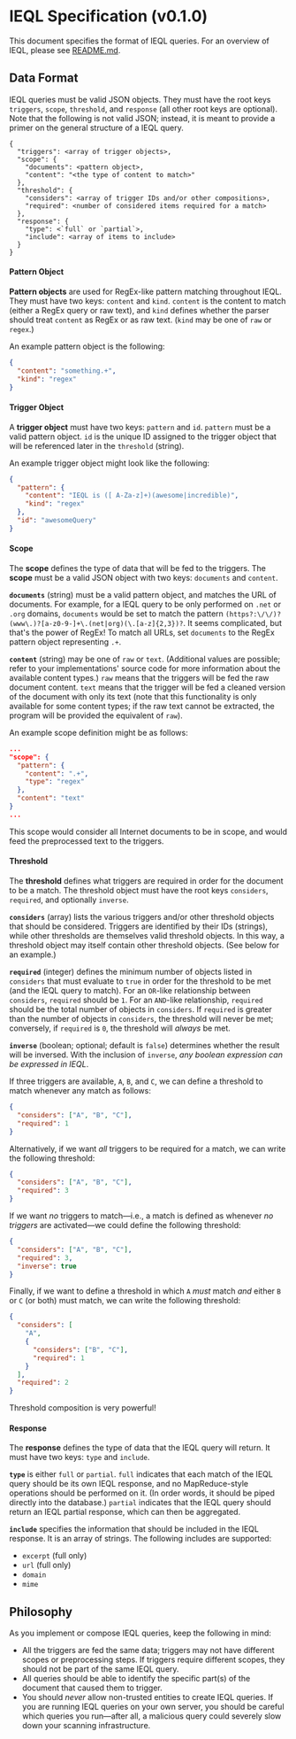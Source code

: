 # IEQL Specification (v0.1.0)

This document specifies the format of IEQL queries. For an overview of IEQL, please see [README.md](README.md).

## Data Format

IEQL queries must be valid JSON objects. They must have the root keys `triggers`, `scope`, `threshold`, and `response` (all other root keys are optional). Note that the following is not valid JSON; instead, it is meant to provide a primer on the general structure of a IEQL query.

```
{
  "triggers": <array of trigger objects>,
  "scope": {
    "documents": <pattern object>,
    "content": "<the type of content to match>"
  },
  "threshold": {
    "considers": <array of trigger IDs and/or other compositions>,
    "required": <number of considered items required for a match>
  },
  "response": {
    "type": <`full` or `partial`>,
    "include": <array of items to include>
  }
}
```
#### Pattern Object

**Pattern objects** are used for RegEx-like pattern matching throughout IEQL. They must have two keys: `content` and `kind`. `content` is the content to match (either a RegEx query or raw text), and `kind` defines whether the parser should treat `content` as RegEx or as raw text. (`kind` may be one of `raw` or `regex`.)

An example pattern object is the following:

```json
{
  "content": "something.+",
  "kind": "regex"
}
```

#### Trigger Object

A **trigger object** must have two keys: `pattern` and `id`. `pattern` must be a valid pattern object. `id` is the unique ID assigned to the trigger object that will be referenced later in the `threshold` (string).

An example trigger object might look like the following:

```json
{
  "pattern": {
    "content": "IEQL is ([ A-Za-z]+)(awesome|incredible)",
    "kind": "regex"
  },
  "id": "awesomeQuery"
}
```

#### Scope

The **scope** defines the type of data that will be fed to the triggers. The **scope** must be a valid JSON object with two keys: `documents` and `content`.

**`documents`** (string) must be a valid pattern object, and matches the URL of documents. For example, for a IEQL query to be only performed on `.net` or `.org` domains, `documents` would be set to match the pattern `(https?:\/\/)?(www\.)?[a-z0-9-]+\.(net|org)(\.[a-z]{2,3})?`. It seems complicated, but that's the power of RegEx! To match all URLs, set `documents` to the RegEx pattern object representing `.+`.

**`content`** (string) may be one of `raw` or `text`. (Additional values are possible; refer to your implementations' source code for more information about the available content types.) `raw` means that the triggers will be fed the raw document content. `text` means that the trigger will be fed a cleaned version of the document with only its text (note that this functionality is only available for some content types; if the raw text cannot be extracted, the program will be provided the equivalent of `raw`).

An example scope definition might be as follows:

```json
...
"scope": {
  "pattern": {
    "content": ".+",
    "type": "regex"
  },
  "content": "text"
}
...
```

This scope would consider all Internet documents to be in scope, and would feed the preprocessed text to the triggers.

#### Threshold

The **threshold** defines what triggers are required in order for the document to be a match. The threshold object must have the root keys `considers`, `required`, and optionally `inverse`.

**`considers`** (array) lists the various triggers and/or other threshold objects that should be considered. Triggers are identified by their IDs (strings), while other thresholds are themselves valid threshold objects. In this way, a threshold object may itself contain other threshold objects. (See below for an example.)

**`required`** (integer) defines the minimum number of objects listed in `considers` that must evaluate to `true` in order for the threshold to be met (and the IEQL query to match). For an `OR`-like relationship between `considers`, `required` should be `1`. For an `AND`-like relationship, `required` should be the total number of objects in `considers`. If `required` is greater than the number of objects in `considers`, the threshold will never be met; conversely, if `required` is `0`, the threshold will _always_ be met.

**`inverse`** (boolean; optional; default is `false`) determines whether the result will be inversed. With the inclusion of `inverse`, _any boolean expression can be expressed in IEQL_.

If three triggers are available, `A`, `B`, and `C`, we can define a threshold to match whenever any match as follows:

```json
{
  "considers": ["A", "B", "C"],
  "required": 1
}
```

Alternatively, if we want _all_ triggers to be required for a match, we can write the following threshold:

```json
{
  "considers": ["A", "B", "C"],
  "required": 3
}
```

If we want _no_ triggers to match—i.e., a match is defined as whenever _no triggers_ are activated—we could define the following threshold:

```json
{
  "considers": ["A", "B", "C"],
  "required": 3,
  "inverse": true
}
```

Finally, if we want to define a threshold in which `A` _must_ match _and_ either `B` or `C` (or both) must match, we can write the following threshold:

```json
{
  "considers": [
    "A",
    {
      "considers": ["B", "C"],
      "required": 1
    }
  ],
  "required": 2
}
```

Threshold composition is very powerful!

#### Response

The **response** defines the type of data that the IEQL query will return. It must have two keys: `type` and `include`.

**`type`** is either `full` or `partial`. `full` indicates that each match of the IEQL query should be its own IEQL response, and no MapReduce-style operations should be performed on it. (In order words, it should be piped directly into the database.) `partial` indicates that the IEQL query should return an IEQL partial response, which can then be aggregated.

**`include`** specifies the information that should be included in the IEQL response. It is an array of strings. The following includes are supported:

* `excerpt` (full only)
* `url` (full only)
* `domain`
* `mime`

## Philosophy

As you implement or compose IEQL queries, keep the following in mind:

- All the triggers are fed the same data; triggers may not have different scopes or preprocessing steps. If triggers require different scopes, they should not be part of the same IEQL query.
- All queries should be able to identify the specific part(s) of the document that caused them to trigger.
- You should _never_ allow non-trusted entities to create IEQL queries. If you are running IEQL queries on your own server, you should be careful which queries you run—after all, a malicious query could severely slow down your scanning infrastructure.
